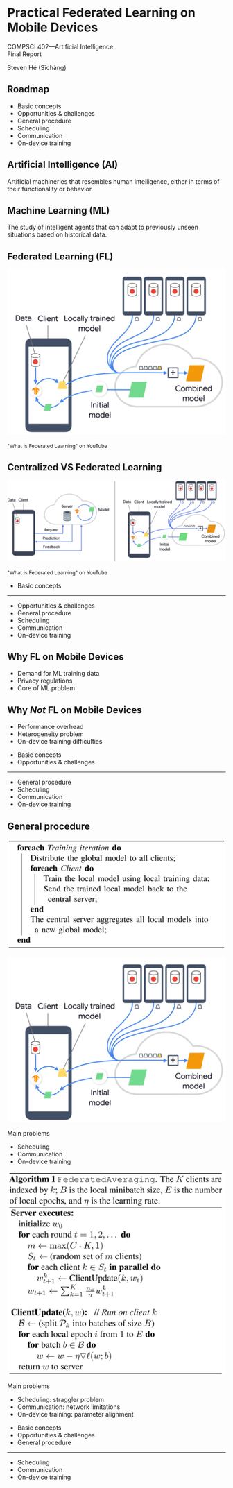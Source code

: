 <!-- slide -->
# Practical Federated Learning on Mobile Devices

COMPSCI 402—Artificial Intelligence\
Final Report

Steven Hé (Sīchàng)

<!-- slide -->
## Roadmap

- Basic concepts
- Opportunities & challenges
- General procedure
- Scheduling
- Communication
- On-device training

<!-- slide -->
## Artificial Intelligence (AI)

Artificial machineries that resembles human intelligence,
either in terms of their functionality or behavior.

<!-- slide -->
## Machine Learning (ML)

The study of intelligent agents that
can adapt to previously unseen situations based on historical data.

<!-- slide -->
## Federated Learning (FL)

![FL](federated_learning.png)

<small>"What is Federated Learning" on YouTube</small>

<!-- slide -->
## Centralized VS Federated Learning

![Centralized VS Federated](centralized_vs_federated.png)

<small>"What is Federated Learning" on YouTube</small>

<!-- slide -->
- Basic concepts

---

- Opportunities & challenges
- General procedure
- Scheduling
- Communication
- On-device training

<!-- slide -->
## Why FL on Mobile Devices

- Demand for ML training data
- Privacy regulations
- Core of ML problem

<!-- slide -->
## Why *Not* FL on Mobile Devices

- Performance overhead
- Heterogeneity problem
- On-device training difficulties

<!-- slide -->
- Basic concepts
- Opportunities & challenges

---

- General procedure
- Scheduling
- Communication
- On-device training

<!-- slide -->
## General procedure

![General procedure](general_proc.png)

<!-- slide -->

![FL](federated_learning.png)

<!-- slide -->

Main problems

- Scheduling
- Communication
- On-device training

<!-- slide -->

![FedAvg](fedavg.png)

<!-- slide -->

Main problems

- Scheduling: straggler problem
- Communication: network limitations
- On-device training: parameter alignment

<!-- slide -->
- Basic concepts
- Opportunities & challenges
- General procedure

---

- Scheduling
- Communication
- On-device training
